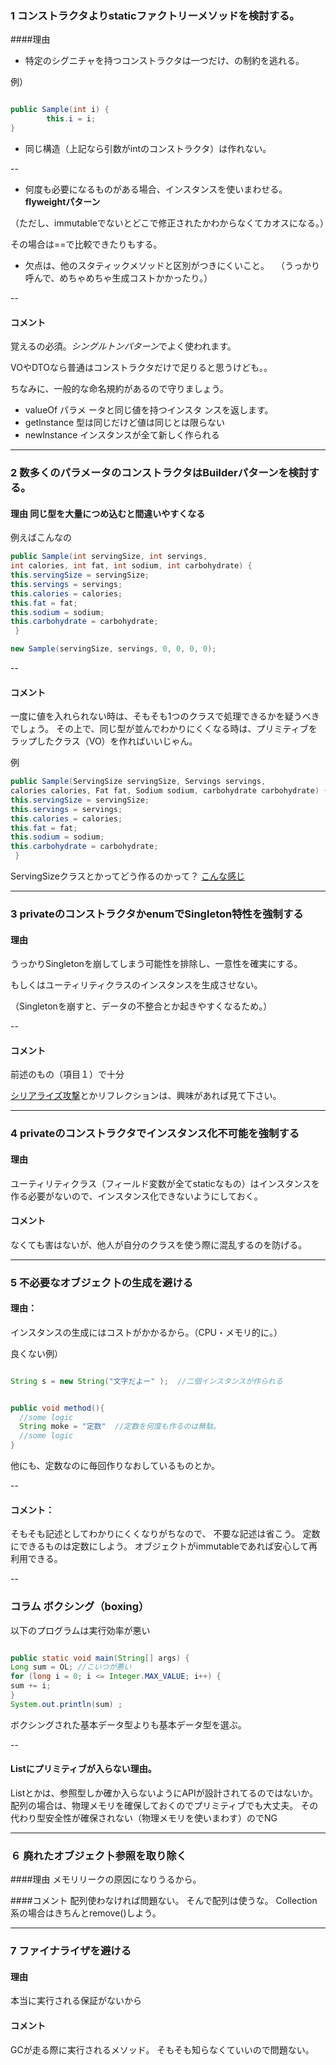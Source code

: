 
### 1 コンストラクタよりstaticファクトリーメソッドを検討する。

####理由
- 特定のシグニチャを持つコンストラクタは一つだけ、の制約を逃れる。

例）

```java

public Sample(int i) {
		this.i = i;
}

```

- 同じ構造（上記なら引数がintのコンストラクタ）は作れない。

--

- 何度も必要になるものがある場合、インスタンスを使いまわせる。**flyweightパターン**

（ただし、immutableでないとどこで修正されたかわからなくてカオスになる。）

その場合は==で比較できたりもする。

- 欠点は、他のスタティックメソッドと区別がつきにくいこと。
　（うっかり呼んで、めちゃめちゃ生成コストかかったり。）

--

#### コメント
覚えるの必須。*シングルトンパターン*でよく使われます。

VOやDTOなら普通はコンストラクタだけで足りると思うけども。。

ちなみに、一般的な命名規約があるので守りましょう。

- valueOf パラメ ータと同じ値を持つインスタ ンスを返します。 
- getlnstance 型は同じだけど値は同じとは限らない
- newlnstance インスタンスが全て新しく作られる


---

### 2 数多くのパラメータのコンストラクタはBuilderパターンを検討する。

#### 理由 同じ型を大量につめ込むと間違いやすくなる

例えばこんなの

```java
public Sample(int servingSize, int servings, 
int calories, int fat, int sodium, int carbohydrate) { 
this.servingSize = servingSize;
this.servings = servings; 
this.calories = calories; 
this.fat = fat;
this.sodium = sodium; 
this.carbohydrate = carbohydrate;
 }

new Sample(servingSize, servings, 0, 0, 0, 0); 


```

--

#### コメント
一度に値を入れられない時は、そもそも1つのクラスで処理できるかを疑うべきでしょう。
その上で、同じ型が並んでわかりにくくなる時は、プリミティブをラップしたクラス（VO）を作ればいいじゃん。

例
```java
public Sample(ServingSize servingSize, Servings servings, 
calories calories, Fat fat, Sodium sodium, carbohydrate carbohydrate) { 
this.servingSize = servingSize;
this.servings = servings; 
this.calories = calories; 
this.fat = fat;
this.sodium = sodium; 
this.carbohydrate = carbohydrate;
 }

```

ServingSizeクラスとかってどう作るのかって？
[こんな感じ](https://github.com/uryyyyyyy/primeChecker/blob/master/src/com/example/vo/PositiveInt.java)


---

### 3 privateのコンストラクタかenumでSingleton特性を強制する

#### 理由
うっかりSingletonを崩してしまう可能性を排除し、一意性を確実にする。

もしくはユーティリティクラスのインスタンスを生成させない。

（Singletonを崩すと、データの不整合とか起きやすくなるため。）

--

#### コメント
前述のもの（項目１）で十分

[シリアライズ攻撃](https://www.jpcert.or.jp/java-rules/ser04-j.html)とかリフレクションは、興味があれば見て下さい。

---


### 4 privateのコンストラクタでインスタンス化不可能を強制する

#### 理由
ユーティリティクラス（フィールド変数が全てstaticなもの）はインスタンスを作る必要がないので、インスタンス化できないようにしておく。

#### コメント 
なくても害はないが、他人が自分のクラスを使う際に混乱するのを防げる。


---

### 5 不必要なオブジェク卜の生成を避ける

#### 理由：
インスタンスの生成にはコストがかかるから。（CPU・メモリ的に。）

良くない例）

```java

String s = new String("文字だよー" );  //二個インスタンスが作られる


public void method(){
  //some logic
  String moke = "定数"  //定数を何度も作るのは無駄。
  //some logic
}


```

他にも、定数なのに毎回作りなおしているものとか。


--

#### コメント：
そもそも記述としてわかりにくくなりがちなので、
不要な記述は省こう。
定数にできるものは定数にしよう。
オブジェクトがimmutableであれば安心して再利用できる。


--

### コラム ボクシング（boxing）

以下のプログラムは実行効率が悪い

```java

public static void main(String[] args) { 
Long sum = OL; //こいつが悪い
for (long i = 0; i <= Integer.MAX_VALUE; i++) { 
sum += i; 
} 
System.out.println(sum) ; 

```

ボクシングされた基本データ型よりも基本データ型を選ぶ。

--

#### Listにプリミティブが入らない理由。
Listとかは、参照型しか確か入らないようにAPIが設計されてるのではないか。
配列の場合は、物理メモリを確保しておくのでプリミティブでも大丈夫。
その代わり型安全性が確保されない（物理メモリを使いまわす）のでNG

---


### ６ 廃れたオブジェク卜参照を取り除く

####理由
メモリリークの原因になりうるから。

####コメント
配列使わなければ問題ない。
そんで配列は使うな。
Collection系の場合はきちんとremove()しよう。

---

### 7 ファイナライザを避ける
#### 理由
本当に実行される保証がないから
#### コメント
GCが走る際に実行されるメソッド。
そもそも知らなくていいので問題ない。
